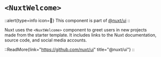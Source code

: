 # `<NuxtWelcome>`

::alert{type=info icon=🔎}
This component is part of [@nuxt/ui](https://github.com/nuxt/ui)
::

Nuxt uses the `<NuxtWelcome>` component to greet users in new projects made from the starter template. It includes links to the Nuxt documentation, source code, and social media accounts.

::ReadMore{link="https://github.com/nuxt/ui" title="@nuxt/ui"}
::

